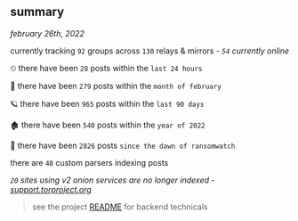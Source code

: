 
## summary
_february 26th, 2022_

currently tracking `92` groups across `130` relays & mirrors - _`54` currently online_

⏲ there have been `28` posts within the `last 24 hours`

🦈 there have been `279` posts within the `month of february`

🪐 there have been `965` posts within the `last 90 days`

🏚 there have been `540` posts within the `year of 2022`

🦕 there have been `2826` posts `since the dawn of ransomwatch`

there are `48` custom parsers indexing posts

_`20` sites using v2 onion services are no longer indexed - [support.torproject.org](https://support.torproject.org/onionservices/v2-deprecation/)_

> see the project [README](https://github.com/thetanz/ransomwatch#ransomwatch--) for backend technicals
